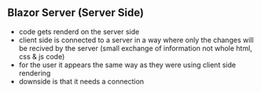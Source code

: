 ## Blazor Server (Server Side)
- code gets renderd on the server side
- client side is connected to a server in a way where only the changes will be recived by the server (small exchange of information not whole html, css & js code)
- for the user it appears the same way as they were using client side rendering
- downside is that it needs a connection
<!--stackedit_data:
eyJoaXN0b3J5IjpbMTYxMzk2OTUyOF19
-->